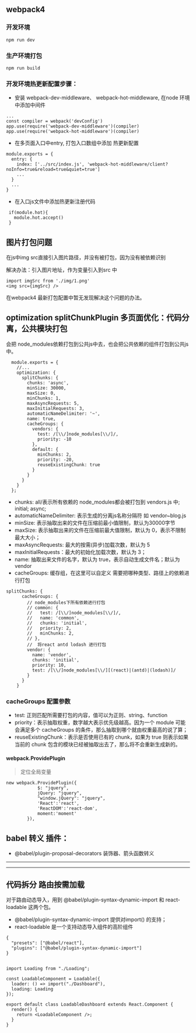 ## webpack4

### 开发环境

```
npm run dev
```

### 生产环境打包
```
npm run build
```

### 开发环境热更新配置步骤：

- 安装 webpack-dev-middleware、 webpack-hot-middleware, 在node 环境中添加中间件

```
...
const compiler = webpack('devConfig')
app.use(require('webpack-dev-middleware')(compiler)
app.use(require('webpack-hot-middleware')(compiler)
```

- 在多页面入口中entry, 打包入口数组中添加 热更新配置
```
module.exports = {
  entry: {
    index: ['../src/index.js', 'webpack-hot-middleware/client?noInfo=true&reload=true&quiet=true']
    ...
  }
  ...
}
```

- 在入口js文件中添加热更新注册代码

```
 if(module.hot){
   module.hot.accept()
 }
```

## 图片打包问题
在js中img src直接引入图片路径，并没有被打包，因为没有被依赖识别

解决办法：引入图片地址，作为变量引入到src 中
```
import imgSrc from './img/1.png'
<img src={imgSrc} />
```

在webpack4 最新打包配置中暂无发现解决这个问题的办法。

## optimization splitChunkPlugin 多页面优化：代码分离，公共模块打包

会把 node_modules依赖打包到公共js中去，也会把公共依赖的组件打包到公共js中。



```
  module.exports = {
    //...
    optimization: {
      splitChunks: {
        chunks: 'async',
        minSize: 30000,
        maxSize: 0,
        minChunks: 1,
        maxAsyncRequests: 5,
        maxInitialRequests: 3,
        automaticNameDelimiter: '~',
        name: true,
        cacheGroups: {
          vendors: {
            test: /[\\/]node_modules[\\/]/,
            priority: -10
          },
          default: {
            minChunks: 2,
            priority: -20,
            reuseExistingChunk: true
          }
        }
      }
    }
  };
```
- chunks: all/表示所有依赖的 node_modules都会被打包到 vendors.js 中; initial; async;
- automaticNameDelimiter: 表示生成的分离js名称分隔符 如 vendor~blog.js
- minSize: 表示抽取出来的文件在压缩前最小值限制，默认为30000字节
- maxSize: 表示抽取出来的文件在压缩前最大值限制，默认为 0，表示不限制最大大小；
- maxAsyncRequests: 最大的按需(异步)加载次数，默认为 5
- maxInitialRequests：最大的初始化加载次数，默认为 3；
- name: 抽取出来文件的名字，默认为 true，表示自动生成文件名；默认为vendor
- cacheGroups: 缓存组，在这里可以自定义 需要把哪种类型、路径上的依赖进行打包

```
splitChunks: {
      cacheGroups: {
        // node_modules下所有依赖进行打包
        // common: {
        //   test: /[\\/]node_modules[\\/]/,
        //   name: 'common',
        //   chunks: 'initial',
        //   priority: 2,
        //   minChunks: 2,
        // },
        //  将react antd lodash 进行打包
        vendor: {
          name: 'vendor',
          chunks: 'initial',
          priority: 10,
          test: /[\\/]node_modules[\\/][(react)|(antd)|(lodash)]/
        }
      }
    }
```
### cacheGroups 配置参数

- test: 正则匹配所需要打包的内容，值可以为正则、string、function
- priority：表示抽取权重，数字越大表示优先级越高。因为一个 module 可能会满足多个 cacheGroups 的条件，那么抽取到哪个就由权重最高的说了算；
- reuseExistingChunk：表示是否使用已有的 chunk，如果为 true 则表示如果当前的 chunk 包含的模块已经被抽取出去了，那么将不会重新生成新的。

#### webpack.ProvidePlugin

> 定位全局变量

```
new webpack.ProvidePlugin({
			$: "jquery",
			jQuery: "jquery",
			"window.jQuery": "jquery",
			'React':'react',
			'ReactDOM':'react-dom',
			moment:'moment'
		}),
```

## babel 转义 插件：

- @babel/plugin-proposal-decorators 装饰器、箭头函数转义

------------------------
---------------------------------

## 代码拆分 路由按需加载

对于路由动态导入，用到 @babel/plugin-syntax-dynamic-import 和 react-loadable 这两个包。
- @babel/plugin-syntax-dynamic-import  提供对import() 的支持；
- react-loadable 是一个支持动态导入组件的高阶组件

```
{
  "presets": ["@babel/react"],
  "plugins": ["@babel/plugin-syntax-dynamic-import"]
}


import Loading from "./Loading";

const LoadableComponent = Loadable({
  loader: () => import("./Dashboard"),
  loading: Loading
});

export default class LoadableDashboard extends React.Component {
  render() {
    return <LoadableComponent />;
  }
}
```








